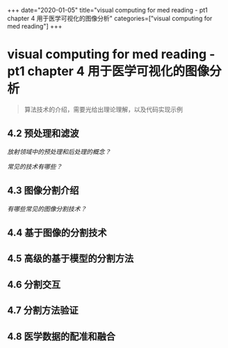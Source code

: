 +++
date="2020-01-05" 
title="visual computing for med reading - pt1 chapter 4 用于医学可视化的图像分析"
categories=["visual computing for med reading"] 
+++

# visual computing for med reading - pt1 chapter 4 用于医学可视化的图像分析

> 算法技术的介绍，需要光给出理论理解，以及代码实现示例

## 4.2 预处理和滤波

*放射领域中的预处理和后处理的概念？*

*常见的技术有哪些？*

## 4.3 图像分割介绍

*有哪些常见的图像分割技术？*

## 4.4 基于图像的分割技术



## 4.5 高级的基于模型的分割方法

## 4.6 分割交互

## 4.7 分割方法验证

## 4.8 医学数据的配准和融合

